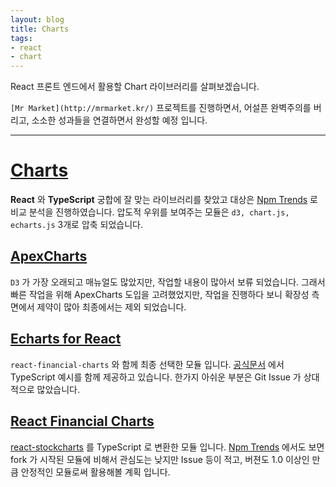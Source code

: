 ```yaml
---
layout: blog
title: Charts
tags:
- react
- chart
---
```


React 프론트 엔드에서 활용할 Chart 라이브러리를 살펴보겠습니다.

`[Mr Market](http://mrmarket.kr/)` 프로젝트를 진행하면서, 어설픈 완벽주의를 버리고, 소소한 성과들을 연결하면서 완성할 예정 입니다.

<hr>

# [Charts](https://en.wikipedia.org/wiki/Comparison_of_JavaScript_charting_libraries)

**React** 와 **TypeScript** 궁합에 잘 맞는 라이브러리를 찾았고 대상은 [Npm Trends](https://www.npmtrends.com/apexcharts-vs-chart.js-vs-d3-vs-echarts-vs-nvd3-vs-plotly.js-vs-recharts-vs-react-d3) 로 비교 분석을 진행하였습니다. 압도적 우위를 보여주는 모듈은 `d3, chart.js, echarts.js` 3개로 압축 되었습니다.

## [ApexCharts](https://apexcharts.com/react-chart-demos/treemap-charts/distributed/)

`D3` 가 가장 오래되고 매뉴얼도 많았지만, 작업할 내용이 많아서 보류 되었습니다. 그래서 빠른 작업을 위해  ApexCharts 도입을 고려했었지만, 작업을 진행하다 보니 확장성 측면에서 제약이 많아 최종에서는 제외 되었습니다. 

## [Echarts for React](https://github.com/hustcc/echarts-for-react)

`react-financial-charts` 와 함께 최종 선택한 모듈 입니다. [공식문서](https://echarts.apache.org/examples/en/editor.html?c=treemap-obama) 에서 TypeScript 예시를 함께 제공하고 있습니다. 한가지 아쉬운 부분은 Git Issue 가 상대적으로 많았습니다.

## [React Financial Charts](https://github.com/react-financial/react-financial-charts)

[react-stockcharts](https://github.com/rrag/react-stockcharts) 를 TypeScript 로 변환한 모듈 입니다. [Npm Trends](https://www.npmtrends.com/react-stockcharts-vs-react-financial-charts) 에서도 보면 fork 가 시작된 모듈에 비해서 관심도는 낮지만 Issue 등이 적고, 버젼도 1.0 이상인 만큼 안정적인 모듈로써 활용해볼 계획 입니다.
